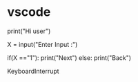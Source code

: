 # vscode
print("Hi user")

X = input("Enter Input :")

if(X =="1"):
    print("Next")
else:
    print("Back")

KeyboardInterrupt
